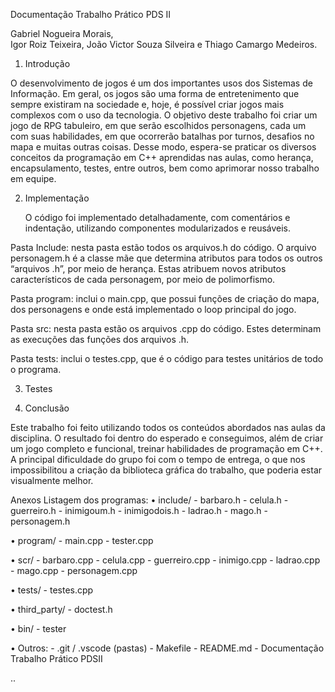 Documentação Trabalho Prático PDS II

Gabriel Nogueira Morais, 		
Igor Roiz Teixeira,
João Victor Souza Silveira 
e Thiago Camargo Medeiros.

 
1.   Introdução
 
O desenvolvimento de jogos é um dos importantes usos dos Sistemas de Informação. Em geral, os jogos são uma forma de entretenimento que sempre existiram na sociedade e, hoje, é possível criar jogos mais complexos com o uso da tecnologia.
 O objetivo deste trabalho foi criar um jogo de RPG tabuleiro, em que serão escolhidos personagens, cada um com suas habilidades, em que ocorrerão batalhas por turnos, desafios no mapa e muitas outras coisas.
 Desse modo, espera-se praticar os diversos conceitos da programação em C++ aprendidas nas aulas, como herança, encapsulamento, testes, entre outros, bem como aprimorar nosso trabalho em equipe.

  
2.   Implementação

		O código foi implementado detalhadamente, com comentários e indentação, utilizando componentes modularizados e reusáveis.

Pasta Include: nesta pasta estão todos os arquivos.h do código. O arquivo personagem.h é a classe mãe que determina atributos para todos os outros “arquivos .h”, por meio de herança. Estas atribuem novos atributos característicos de cada personagem, por meio de polimorfismo.

Pasta program: inclui o main.cpp, que possui funções de criação do mapa, dos personagens e onde está implementado o loop principal do jogo. 

Pasta src: nesta pasta estão os arquivos .cpp do código. Estes determinam as execuções das funções dos arquivos .h.

Pasta tests: inclui o testes.cpp, que é o código para testes unitários de todo o programa.

 
3.   Testes

4.   Conclusão

Este trabalho foi feito utilizando todos os conteúdos abordados nas aulas da disciplina. O resultado foi dentro do esperado e conseguimos, além de criar um jogo completo e funcional, treinar habilidades de programação em C++.
A principal dificuldade do grupo foi com o tempo de entrega, o que nos impossibilitou a criação da biblioteca gráfica do trabalho, que poderia estar visualmente melhor.
 
Anexos
Listagem dos programas:
• include/
              	- barbaro.h
		- celula.h
		- guerreiro.h
		- inimigoum.h
		- inimigodois.h
		- ladrao.h
		- mago.h
		- personagem.h

 • program/
		- main.cpp
		- tester.cpp
 
• scr/
		- barbaro.cpp
		- celula.cpp
		- guerreiro.cpp
		- inimigo.cpp
		- ladrao.cpp
		- mago.cpp
		- personagem.cpp
 
• tests/
		- testes.cpp

 • third_party/
		- doctest.h

 • bin/
		- tester

 • Outros: 
		- .git / .vscode (pastas)
		- Makefile
		- README.md
		- Documentação Trabalho Prático PDSII





..
 

